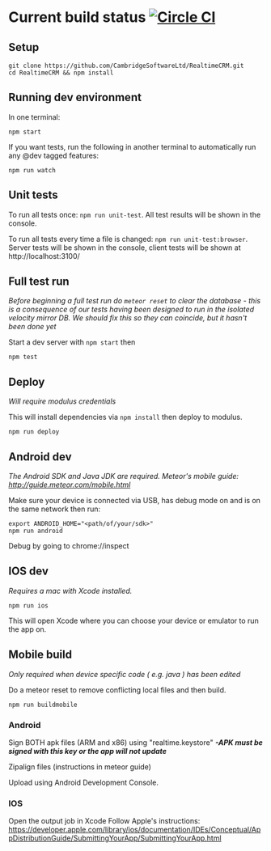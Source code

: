 # Current build status [![Circle CI](https://circleci.com/gh/CambridgeSoftwareLtd/RealtimeCRM.svg?style=svg&circle-token=6b8bfe9947235a21201212c7cacaaf287b6cf761)](https://circleci.com/gh/CambridgeSoftwareLtd/RealtimeCRM)

## Setup

```
git clone https://github.com/CambridgeSoftwareLtd/RealtimeCRM.git
cd RealtimeCRM && npm install
```

## Running dev environment

In one terminal:

```
npm start
```

If you want tests, run the following in another terminal to automatically run any @dev tagged features:

```
npm run watch
```

## Unit tests

To run all tests once: `npm run unit-test`. All test results will be shown in the console.

To run all tests every time a file is changed: `npm run unit-test:browser`. Server tests will be shown in the console, client tests will be shown at http://localhost:3100/

## Full test run

*Before beginning a full test run do `meteor reset` to clear the database - this is a consequence of our tests having been designed to run in the isolated velocity mirror DB. We should fix this so they can coincide, but it hasn't been done yet*

Start a dev server with `npm start` then

```
npm test
```

## Deploy

*Will require modulus credentials*

This will install dependencies via `npm install` then deploy to modulus.

```
npm run deploy
```

## Android dev
*The Android SDK and Java JDK are required. Meteor's mobile guide: http://guide.meteor.com/mobile.html*

Make sure your device is connected via USB, has debug mode on and is on the same network then run:

```
export ANDROID_HOME="<path/of/your/sdk>"
npm run android
```
Debug by going to chrome://inspect

## IOS dev
*Requires a mac with Xcode installed.*

```
npm run ios
```

This will open Xcode where you can choose your device or emulator to run the app on.

## Mobile build
*Only required when device specific code ( e.g. java ) has been edited*

Do a meteor reset to remove conflicting local files and then build.

```
npm run buildmobile
```
### Android

Sign BOTH apk files (ARM and x86) using "realtime.keystore" ***-APK must be signed with this key or the app will not update***

Zipalign files (instructions in meteor guide)

Upload using Android Development Console.

### IOS

Open the output job in Xcode
Follow Apple's instructions: https://developer.apple.com/library/ios/documentation/IDEs/Conceptual/AppDistributionGuide/SubmittingYourApp/SubmittingYourApp.html
